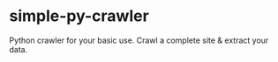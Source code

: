 simple-py-crawler
=================

Python crawler for your basic use. Crawl a complete site &amp; extract your data.
